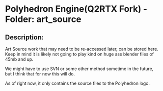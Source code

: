 # Polyhedron Engine(Q2RTX Fork) - Folder: art_source

## Description:
Art Source work that may need to be re-accessed later, can be stored here. Keep in mind it is likely not going to play kind on huge ass blender files of 45mb and up.

We might have to use SVN or some other method sometime in the future, but I think that for now this will do.

As of right now, it only contains the source files to the Polyhedron logo.